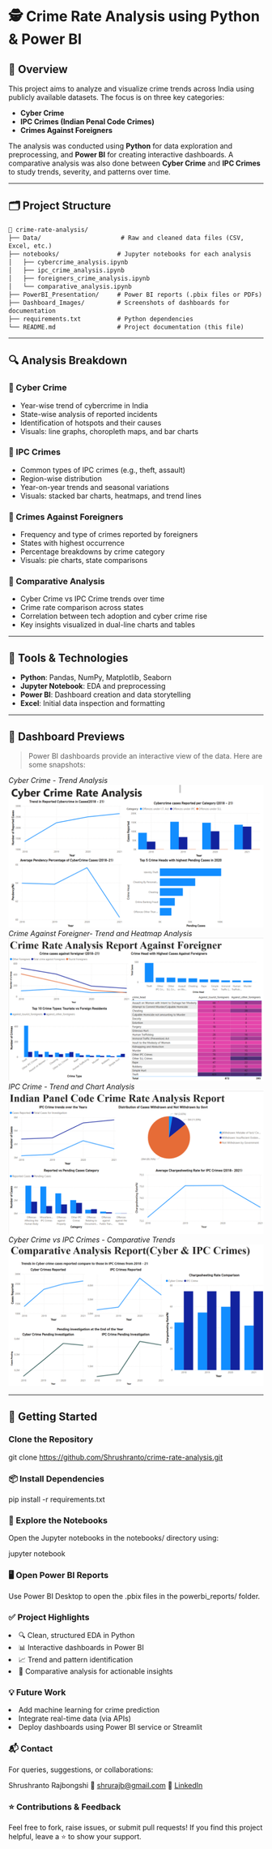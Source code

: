 # 🕵️ Crime Rate Analysis using Python & Power BI

## 📌 Overview

This project aims to analyze and visualize crime trends across India using publicly available datasets. The focus is on three key categories:

- **Cyber Crime**
- **IPC Crimes (Indian Penal Code Crimes)**
- **Crimes Against Foreigners**

The analysis was conducted using **Python** for data exploration and preprocessing, and **Power BI** for creating interactive dashboards. A comparative analysis was also done between **Cyber Crime** and **IPC Crimes** to study trends, severity, and patterns over time.

---

## 🗂️ Project Structure
```
📁 crime-rate-analysis/
├── Data/                      # Raw and cleaned data files (CSV, Excel, etc.)
├── notebooks/                # Jupyter notebooks for each analysis
│   ├── cybercrime_analysis.ipynb
│   ├── ipc_crime_analysis.ipynb
│   ├── foreigners_crime_analysis.ipynb
│   └── comparative_analysis.ipynb
├── PowerBI_Presentation/     # Power BI reports (.pbix files or PDFs)
├── Dashboard_Images/         # Screenshots of dashboards for documentation
├── requirements.txt          # Python dependencies
└── README.md                 # Project documentation (this file)
```
---

## 🔍 Analysis Breakdown

### 🔹 Cyber Crime
- Year-wise trend of cybercrime in India
- State-wise analysis of reported incidents
- Identification of hotspots and their causes
- Visuals: line graphs, choropleth maps, and bar charts

### 🔹 IPC Crimes
- Common types of IPC crimes (e.g., theft, assault)
- Region-wise distribution
- Year-on-year trends and seasonal variations
- Visuals: stacked bar charts, heatmaps, and trend lines

### 🔹 Crimes Against Foreigners
- Frequency and type of crimes reported by foreigners
- States with highest occurrence
- Percentage breakdowns by crime category
- Visuals: pie charts, state comparisons

### 🔄 Comparative Analysis
- Cyber Crime vs IPC Crime trends over time
- Crime rate comparison across states
- Correlation between tech adoption and cyber crime rise
- Key insights visualized in dual-line charts and tables

---

## 🧰 Tools & Technologies

- **Python**: Pandas, NumPy, Matplotlib, Seaborn
- **Jupyter Notebook**: EDA and preprocessing
- **Power BI**: Dashboard creation and data storytelling
- **Excel**: Initial data inspection and formatting

---

## 📸 Dashboard Previews

> Power BI dashboards provide an interactive view of the data. Here are some snapshots:

*Cyber Crime - Trend Analysis*
![Cyber Crime Dashboard](Dashboard_Images/dashboard3.png)
<br>
*Crime Against Foreigner- Trend and Heatmap Analysis*
![Crime Against Foreigner Dashboard](Dashboard_Images/dashboard1.png)
<br>
*IPC Crime - Trend and Chart Analysis*
![IPC Crime Dashboard](Dashboard_Images/dashboard2.png)
<br>
*Cyber Crime vs IPC Crimes - Comparative Trends*
![Comparative Analysis](Dashboard_Images/dashboard4.png)


---

## 🚀 Getting Started

### Clone the Repository

git clone https://github.com/Shrushranto/crime-rate-analysis.git

### 📦 Install Dependencies
pip install -r requirements.txt

### 📓 Explore the Notebooks
Open the Jupyter notebooks in the notebooks/ directory using:

jupyter notebook

### 🖥️ Open Power BI Reports
Use Power BI Desktop to open the .pbix files in the powerbi_reports/ folder.

### ✅ Project Highlights
<li>🔍 Clean, structured EDA in Python

<li>📊 Interactive dashboards in Power BI</li>

<li>📈 Trend and pattern identification</li>

<li>🧠 Comparative analysis for actionable insights</li>

### 💡 Future Work
<li>Add machine learning for crime prediction</li>

<li>Integrate real-time data (via APIs)</li>

<li>Deploy dashboards using Power BI service or Streamlit</li>

### 📬 Contact
For queries, suggestions, or collaborations:

Shrushranto Rajbongshi
📧 shrurajb@gmail.com
🔗 [LinkedIn](https://www.linkedin.com/in/shrushranto-rajbongshi-48196a230/)

### ⭐ Contributions & Feedback
Feel free to fork, raise issues, or submit pull requests!
If you find this project helpful, leave a ⭐ to show your support.



